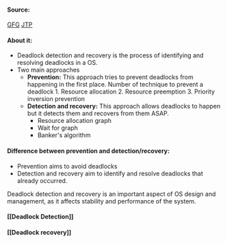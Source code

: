 #### Source:
[GFG](https://www.geeksforgeeks.org/deadlock-detection-recovery/)
[JTP](https://www.geeksforgeeks.org/deadlock-detection-recovery/)

#### About it:

* Deadlock detection and recovery is the process of identifying and resolving deadlocks in a OS.
* Two main approaches
	*  **Prevention:** This approach tries to prevent deadlocks from happening in the first place. Number of technique to prevent a deadlock
			   1. Resource allocation
			   2. Resource preemption
			   3. Priority inversion prevention	
	* **Detection and recovery:** This approach allows deadlocks to happen but it detects them and recovers from them ASAP.
		* Resource allocation graph
		* Wait for graph
		* Banker's algorithm

#### Difference between prevention and detection/recovery:

* Prevention aims to avoid deadlocks
* Detection and recovery aim to identify and resolve deadlocks that already occurred.

Deadlock detection and recovery is an important aspect of OS design and management, as it affects stability and performance of the system.


#### [[Deadlock Detection]]


#### [[Deadlock recovery]]

